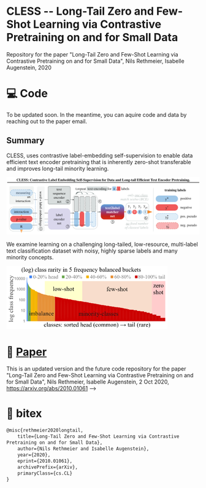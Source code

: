 # CLESS -- Long-Tail Zero and Few-Shot Learning via Contrastive Pretraining on and for Small Data
Repository for the paper "Long-Tail Zero and Few-Shot Learning via Contrastive Pretraining on and for Small Data", Nils Rethmeier, Isabelle Augenstein, 2020

# :computer: Code
To be updated soon. In the meantime, you can aquire code and data by reaching out to the paper email.


## Summary
CLESS, uses contrastive label-embedding self-supervision to enable data efficient text encoder pretraining that is inherently zero-shot transferable and improves long-tail minority learning.
<p align="left"https://github.com/NilsRethmeier/CLESS><img src="CLESS_Model.png" width="630">


We examine learning on a challenging long-tailed, low-resource, multi-label text classification dataset with noisy, highly sparse labels and many minority concepts. 
<p align="left"><img src="Long_tail.png" width="420">

<!-- We find that long-tail, ...
<p align="left"><img src="longtail_performance.png" width="630">

self-supervised zero and few-shot learning markedly benefit from increasing 'dataset-internal' self-supervised training signal, which helps reduce reliance on large external sources.
<p align="left"><img src="Zhttps://drive.google.com/file/d/1qT1anFBvflZr0lzWC8CdTOGNeIgm28aN/viewero_shot.png" width="630"><img src="Few_shot.png" width="630">-->


# :scroll: [Paper](https://arxiv.org/abs/2010.01061)

This is an updated version and the future code repository for the paper "Long-Tail Zero and Few-Shot Learning via Contrastive Pretraining on and for Small Data", Nils Rethmeier, Isabelle Augenstein, 2 Oct 2020, https://arxiv.org/abs/2010.01061
 -->

# :bookmark_tabs: bitex
```
@misc{rethmeier2020longtail,
    title={Long-Tail Zero and Few-Shot Learning via Contrastive Pretraining on and for Small Data},
    author={Nils Rethmeier and Isabelle Augenstein},
    year={2020},
    eprint={2010.01061},
    archivePrefix={arXiv},
    primaryClass={cs.CL}
}
```
